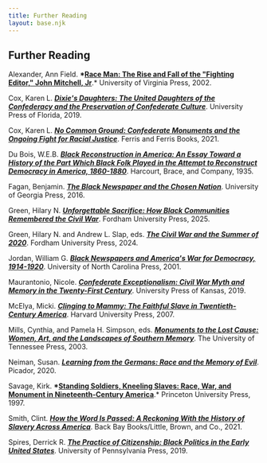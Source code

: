 ```yaml
---
title: Further Reading
layout: base.njk
---
```

<div id="further-reading" class="container" style="margin-top:10px;">

## Further Reading

Alexander, Ann Field. **\*[Race Man: The Rise and Fall of the "Fighting Editor," John Mitchell, Jr](https://www.upress.virginia.edu/title/3219/)**.* University of Virginia Press, 2002. 

Cox, Karen L. ***[Dixie's Daughters: The United Daughters of the Confederacy and the Preservation of Confederate Culture](https://upf.com/book.asp?id=9780813064130)***. University Press of Florida, 2019.

Cox, Karen L. ***[No Common Ground: Confederate Monuments and the Ongoing Fight for Racial Justice](https://uncpress.org/book/9781469662671/no-common-ground/)***. Ferris and Ferris Books, 2021. 

Du Bois, W.E.B. ***[Black Reconstruction in America: An Essay Toward a History of the Part Which Black Folk Played in the Attempt to Reconstruct Democracy in America, 1860-1880](https://archive.org/details/blackreconstruc00dubo/page/n5/mode/2up)***. Harcourt, Brace, and Company, 1935. 

Fagan, Benjamin. ***[The Black Newspaper and the Chosen Nation](https://ugapress.org/book/9780820354699/the-black-newspaper-and-the-chosen-nation/)***. University of Georgia Press, 2016. 

Green, Hilary N. ***[Unforgettable Sacrifice: How Black Communities Remembered the Civil War](https://www.fordhampress.com/9781531508524/unforgettable-sacrifice/)***. Fordham University Press, 2025.

Green, Hilary N. and Andrew L. Slap, eds. ***[The Civil War and the Summer of 2020](https://www.fordhampress.com/9781531505004/the-civil-war-and-the-summer-of-2020/)***. Fordham University Press, 2024.

Jordan, William G. ***[Black Newspapers and America's War for Democracy, 1914-1920](https://uncpress.org/book/9780807849361/black-newspapers-and-americas-war-for-democracy-1914-1920/)***. University of North Carolina Press, 2001. 

Maurantonio, Nicole. ***[Confederate Exceptionalism: Civil War Myth and Memory in the Twenty-First Century](https://kansaspress.ku.edu/9780700634224/)***. University Press of Kansas, 2019. 

McElya, Micki. ***[Clinging to Mammy: The Faithful Slave in Twentieth-Century America](https://www.hup.harvard.edu/books/9780674024335)***. Harvard University Press, 2007.

Mills, Cynthia, and Pamela H. Simpson, eds. ***[Monuments to the Lost Cause: Women, Art, and the Landscapes of Southern Memory](https://utpress.org/title/monuments-to-the-lost-cause/)***. The University of Tennessee Press, 2003.

Neiman, Susan. ***[Learning from the Germans: Race and the Memory of Evil](https://us.macmillan.com/books/9780374715526/learningfromthegermans/)***. Picador, 2020.

Savage, Kirk. **\*[Standing Soldiers, Kneeling Slaves: Race, War, and Monument in Nineteenth-Century America](https://press.princeton.edu/books/paperback/9780691183152/standing-soldiers-kneeling-slaves?srsltid=AfmBOorgMlaAHt5cEmPOkYlpKLcMQe3evwhf8LwlCC8KOwZpgW2xj8Qp)**.* Princeton University Press, 1997.

Smith, Clint. ***[How the Word Is Passed: A Reckoning With the History of Slavery Across America](https://www.clintsmithiii.com/how-the-word-is-passed)***. Back Bay Books/Little, Brown, and Co., 2021.

Spires, Derrick R. ***[The Practice of Citizenship: Black Politics in the Early United States](https://www.pennpress.org/9780812250800/the-practice-of-citizenship/)***. University of Pennsylvania Press, 2019.

</div>
